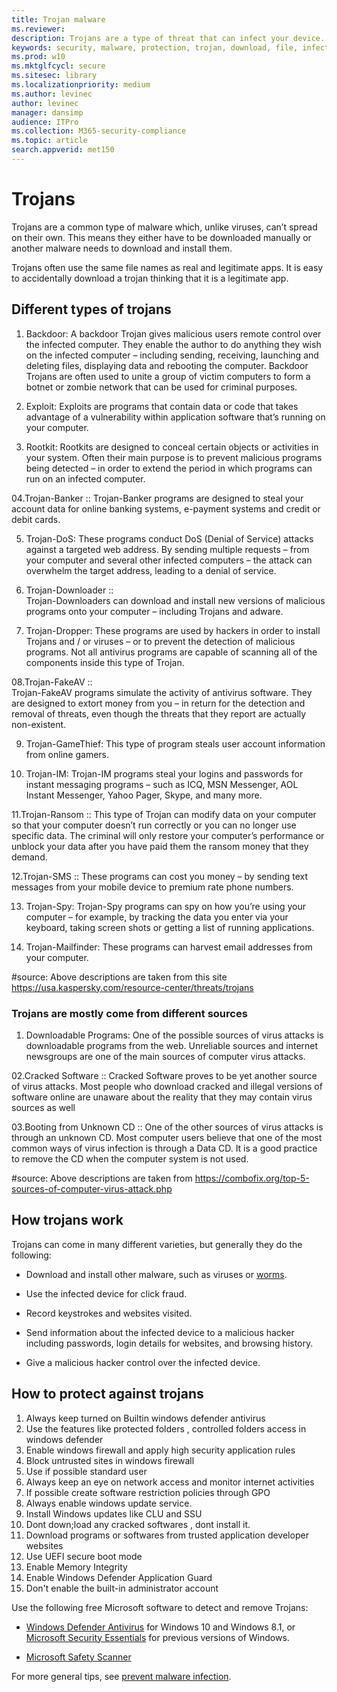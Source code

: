 ```yaml
---
title: Trojan malware
ms.reviewer: 
description: Trojans are a type of threat that can infect your device. This page tells you what they are and how to remove them.
keywords: security, malware, protection, trojan, download, file, infection, trojans, virus, protection, cleanup, removal, antimalware, antivirus, WDSI, MMPC, Microsoft Malware Protection Center, malware types
ms.prod: w10
ms.mktglfcycl: secure
ms.sitesec: library
ms.localizationpriority: medium
ms.author: levinec
author: levinec
manager: dansimp
audience: ITPro
ms.collection: M365-security-compliance  
ms.topic: article
search.appverid: met150
---
```


# Trojans

Trojans are a common type of malware which, unlike viruses, can’t spread on their own. This means they either have to be downloaded manually or another malware needs to download and install them.

Trojans often use the same file names as real and legitimate apps. It is easy to accidentally download a trojan thinking that it is a legitimate app.

## Different types of trojans

01. Backdoor: 
A backdoor Trojan gives malicious users remote control over the infected computer. They enable the author to do anything they wish on the infected computer – including sending, receiving, launching and deleting files, displaying data and rebooting the computer. Backdoor Trojans are often used to unite a group of victim computers to form a botnet or zombie network that can be used for criminal purposes.

02. Exploit:
Exploits are programs that contain data or code that takes advantage of a vulnerability within application software that’s running on your computer.

03. Rootkit:
Rootkits are designed to conceal certain objects or activities in your system. Often their main purpose is to prevent malicious programs being detected – in order to extend the period in which programs can run on an infected computer.

04.Trojan-Banker :: 
Trojan-Banker programs are designed to steal your account data for online banking systems, e-payment systems and credit or debit cards.

05. Trojan-DoS:
These programs conduct DoS (Denial of Service) attacks against a targeted web address. By sending multiple requests – from your computer and several other infected computers – the attack can overwhelm the target address, leading to a denial of service.

06. Trojan-Downloader ::  
Trojan-Downloaders can download and install new versions of malicious programs onto your computer – including Trojans and adware.

07. Trojan-Dropper:
These programs are used by hackers in order to install Trojans and / or viruses – or to prevent the detection of malicious programs. Not all antivirus programs are capable of scanning all of the components inside this type of Trojan.

08.Trojan-FakeAV ::  
Trojan-FakeAV programs simulate the activity of antivirus software. They are designed to extort money from you – in return for the detection and removal of threats, even though the threats that they report are actually non-existent.

09. Trojan-GameThief:
This type of program steals user account information from online gamers.

10. Trojan-IM:
Trojan-IM programs steal your logins and passwords for instant messaging programs – such as ICQ, MSN Messenger, AOL Instant Messenger, Yahoo Pager, Skype, and many more.

11.Trojan-Ransom ::
This type of Trojan can modify data on your computer so that your computer doesn’t run correctly or you can no longer use specific data. The criminal will only restore your computer’s performance or unblock your data after you have paid them the ransom money that they demand.

12.Trojan-SMS ::
These programs can cost you money – by sending text messages from your mobile device to premium rate phone numbers.

13. Trojan-Spy:
Trojan-Spy programs can spy on how you’re using your computer – for example, by tracking the data you enter via your keyboard, taking screen shots or getting a list of running applications.

14. Trojan-Mailfinder: 
These programs can harvest email addresses from your computer.

#source: Above descriptions are taken from this site  https://usa.kaspersky.com/resource-center/threats/trojans


### Trojans are mostly come from different sources
01. Downloadable Programs:
One of the possible sources of virus attacks is downloadable programs from the web. 
Unreliable sources and internet newsgroups are one of the main sources of computer virus attacks.

02.Cracked Software ::
Cracked Software proves to be yet another source of virus attacks. Most people who download cracked and illegal versions of software online are unaware about the reality that they may contain virus sources as well

03.Booting from Unknown CD ::
One of the other sources of virus attacks is through an unknown CD. Most computer users believe that one of the most common ways of virus infection is through a Data CD. It is a good practice to remove the CD when the computer system is not used.

#source: Above descriptions are taken from https://combofix.org/top-5-sources-of-computer-virus-attack.php

## How trojans work

Trojans can come in many different varieties, but generally they do the following:

- Download and install other malware, such as viruses or [worms](worms-malware.md).

- Use the infected device for click fraud.

- Record keystrokes and websites visited.

- Send information about the infected device to a malicious hacker including passwords, login details for websites, and browsing history.

- Give a malicious hacker control over the infected device.

## How to protect against trojans

01. Always  keep turned on Builtin windows defender antivirus 
02. Use the features like protected folders , controlled folders access in windows defender
03. Enable windows firewall and  apply  high security application rules 
04. Block untrusted sites in windows firewall
05. Use if possible standard user
06. Always keep an eye on network access and monitor internet activities
07. If possible create software restriction policies through GPO
08. Always  enable windows update service.
09. Install Windows updates like CLU and SSU 
10. Dont down;load any cracked  softwares , dont install it.
11. Download programs  or softwares from trusted application developer websites 
12. Use UEFI secure boot mode
13. Enable Memory Integrity
14. Enable Windows Defender Application Guard
15. Don't enable the built-in administrator account

Use the following free Microsoft software to detect and remove Trojans:

- [Windows Defender Antivirus](https://docs.microsoft.com/windows/security/threat-protection/windows-defender-antivirus/windows-defender-antivirus-in-windows-10) for Windows 10 and Windows 8.1, or [Microsoft Security Essentials](https://www.microsoft.com/download/details.aspx?id=5201) for previous versions of Windows.

- [Microsoft Safety Scanner](safety-scanner-download.md)

For more general tips, see [prevent malware infection](prevent-malware-infection.md).

